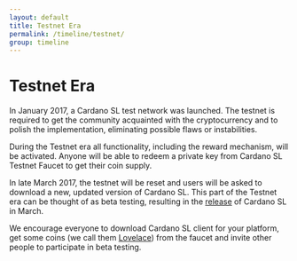 ```yaml
---
layout: default
title: Testnet Era
permalink: /timeline/testnet/
group: timeline
---
```


[//]: # (Reviewed at f766612fb6c75b941cbe3c2d9c2db17dd2dc9bd3)

# Testnet Era

In January 2017, a Cardano SL test network was launched. The testnet is
required to get the community acquainted with the cryptocurrency and to
polish the implementation, eliminating possible flaws or instabilities.

During the Testnet era all functionality, including the reward mechanism,
will be activated. Anyone will be able to redeem a private key from Cardano
SL Testnet Faucet to get their coin supply.

In late March 2017, the testnet will be reset and users will be
asked to download a new, updated version of Cardano SL. This part of the
Testnet era can be thought of as beta testing, resulting in the
[release](/timeline/bootstrap) of Cardano SL in March.

We encourage everyone to download Cardano SL client for your platform,
get some coins (we call them [Lovelace](/glossary/#lovelace)) from the
faucet and invite other people to participate in beta testing.
